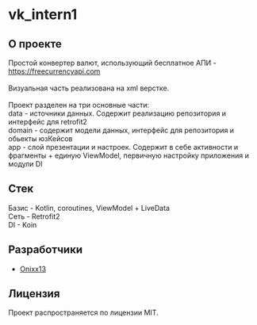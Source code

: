 # vk_intern1

## О проекте

Простой конвертер валют, использующий бесплатное АПИ - https://freecurrencyapi.com  <br /> <br /> 
Визуальная часть реализована на xml верстке. <br /> <br /> 
Проект разделен на три основные части: <br />
data - источники данных. Содержит реализацию репозитория и интерфейс для retrofit2 <br />
domain - содержит модели данных, интерфейс для репозитория и обьекты юзКейсов <br />
app - слой презентации и настроек. Содержит в себе активности и фрагменты + единую ViewModel, первичную настройку приложения и модули DI <br />

## Стек

Базис - Kotlin, coroutines, ViewModel + LiveData <br />
Сеть - Retrofit2 <br />
DI - Koin <br />

## Разработчики

- [Onixx13](https://github.com/Onixx-dev)

## Лицензия

Проект распространяется по лицензии MIT.
